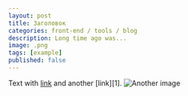 ```yaml
---
layout: post
title: Заголовок
categories: front-end / tools / blog
description: Long time ago was...
image: .png
tags: [example]
published: false
---
```


Text with [link](#) and another [link][1].
![Another image](#)

<!-- more -->

[a]: #another-link
